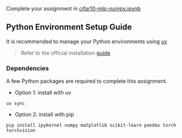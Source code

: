 Complete your assignment in [cifar10-mlp-numpy.ipynb](cifar10-mlp-numpy.ipynb)

## Python Environment Setup Guide

It is recommended to manage your Python environments using [uv](https://docs.astral.sh/uv/)

> Refer to the official installation [guide](https://docs.astral.sh/uv/getting-started/installation/)

### Dependencies

A few Python packages are required to complete this assignment.

- Option 1: install with uv

```console
uv sync
```

- Option 2: install with pip

```console
pip install ipykernel numpy matplotlib scikit-learn pandas torch torchvision
```
